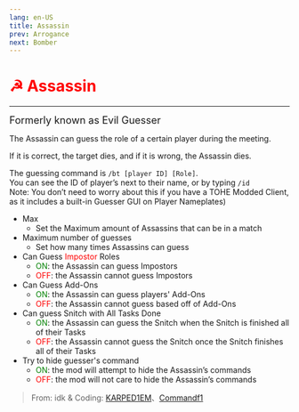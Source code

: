 ```yaml
---
lang: en-US
title: Assassin
prev: Arrogance
next: Bomber
---
```


# <font color="red">☭ Assassin</font> <Badge text="Killing" type="tip" vertical="middle"/>
---

<font size=4em>Formerly known as Evil Guesser</font>

The Assassin can guess the role of a certain player during the meeting. 

If it is correct, the target dies, and if it is wrong, the Assassin dies. 

The guessing command is `/bt [player ID] [Role]`.<br>
You can see the ID of player’s next to their name, or by typing `/id`<br>
Note: You don’t need to worry about this if you have a TOHE Modded Client, as it includes a built-in Guesser GUI on Player Nameplates)
* Max
  * Set the Maximum amount of Assassins that can be in a match
* Maximum number of guesses
  * Set how many times Assassins can guess
* Can Guess <font color=red>Impostor</font> Roles
  * <font color=green>ON</font>: the Assassin can guess Impostors
  * <font color=red>OFF</font>: the Assassin cannot guess Impostors
* Can Guess Add-Ons
  * <font color=green>ON</font>: the Assassin can guess players' Add-Ons
  * <font color=red>OFF</font>: the Assassin cannot guess based off of Add-Ons
* Can guess Snitch with All Tasks Done
  * <font color=green>ON</font>: the Assassin can guess the Snitch when the Snitch is finished all of their Tasks
  * <font color=red>OFF</font>: the Assassin cannot guess the Snitch once the Snitch finishes all of their Tasks
* Try to hide guesser's command
  * <font color=green>ON</font>: the mod will attempt to hide the Assassin’s commands
  * <font color=red>OFF</font>: the mod will not care to hide the Assassin’s commands

> From: idk & Coding: [KARPED1EM](https://github.com/KARPED1EM)、[Commandf1](https://github.com/commandf1)